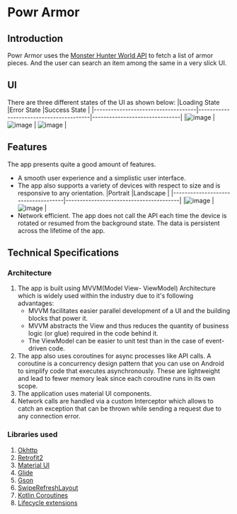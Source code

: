 # Powr Armor

## Introduction
Powr Armor uses the [Monster Hunter World API](https://docs.mhw-db.com/#introduction) to fetch a list of armor pieces. And the user can search an item among the same in
a very slick UI.

## UI

There are three different states of the UI as shown below:
|Loading State                       |Error State                             |Success State                  |
|------------------------------------|----------------------------------------|-------------------------------|
|![image](https://user-images.githubusercontent.com/19891009/187033388-4af58be6-971b-49ff-bb95-0696a3cb3079.png) | ![image](https://user-images.githubusercontent.com/19891009/187033409-e896ace1-80a9-46a2-b4a4-c642e1462895.png) | ![image](https://user-images.githubusercontent.com/19891009/187033441-0e94979b-4379-40b4-acd1-6e534bf10f65.png) |

## Features
The app presents quite a good amount of features.
- A smooth user experience and a simplistic user interface. 
- The app also supports a variety of devices with respect to size and 
is responsive to any orientation.
|Portrait                       |Landscape                             |
|------------------------------------|----------------------------------------|
|![image](https://user-images.githubusercontent.com/19891009/187033477-588bfffd-1b67-44e0-8872-12d02ecc3c4a.png) | ![image](https://user-images.githubusercontent.com/19891009/187033494-425e7f32-8f39-4199-b304-dc75ed23a6ac.png) |
- Network efficient. The app does not call the API each time the device is rotated
or resumed from the background state. The data is persistent across the lifetime of the 
app.

## Technical Specifications

### Architecture
1. The app is built using MVVM(Model View- ViewModel) Architecture which is widely used within the industry due to it's following advantages:
    - MVVM facilitates easier parallel development of a UI and the building blocks that power it.
    - MVVM abstracts the View and thus reduces the quantity of business logic (or glue) required in the code behind it.
    - The ViewModel can be easier to unit test than in the case of event-driven code.
2. The app also uses coroutines for async processes like API calls. A coroutine is a concurrency design pattern that you can use on Android
to simplify code that executes asynchronously. These are lightweight and lead to fewer memory leak since each coroutine runs in its own scope.
3. The application uses material UI components.
4. Network calls are handled via a custom Interceptor which allows to catch an exception that can be thrown while sending a request due to
any connection error.

### Libraries used
1. [Okhttp](https://square.github.io/okhttp/)
2. [Retrofit2](https://square.github.io/retrofit/)
3. [Material UI](https://material.io/)
4. [Glide](https://github.com/bumptech/glide)
5. [Gson](https://github.com/google/gson)
6. [SwipeRefreshLayout](https://developer.android.com/jetpack/androidx/releases/swiperefreshlayout)
7. [Kotlin Coroutines](https://developer.android.com/kotlin/coroutines)
8. [Lifecycle extensions](https://developer.android.com/jetpack/androidx/releases/lifecycle)

